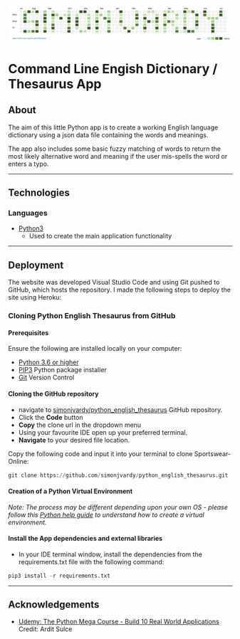 ![My Logo](https://github.com/simonjvardy/simonjvardy/blob/main/assets/img/GitHub-name.png)

# Command Line Engish Dictionary / Thesaurus App

## About ##

The aim of this little Python app is to create a working English language dictionary using a json data file containing the words and meanings.

The app also includes some basic fuzzy matching of words to return the most likely alternative word and meaning if the user mis-spells the word or enters a typo.

---

## Technologies ##

### **Languages** ###

- [Python3](https://www.python.org/)
  - Used to create the main application functionality

---

## Deployment ##

The website was developed Visual Studio Code and using Git pushed to GitHub, which hosts the repository. I made the following steps to deploy the site using Heroku:

### **Cloning Python English Thesaurus from GitHub** ###

#### **Prerequisites** ###

Ensure the following are installed locally on your computer:

- [Python 3.6 or higher](https://www.python.org/downloads/)
- [PIP3](https://pypi.org/project/pip/) Python package installer
- [Git](https://git-scm.com/) Version Control


#### **Cloning the GitHub repository** ####

- navigate to [simonjvardy/python_english_thesaurus](https://github.com/simonjvardy/python_english_thesaurus) GitHub repository.
- Click the **Code** button
- **Copy** the clone url in the dropdown menu
- Using your favourite IDE open up your preferred terminal.
- **Navigate** to your desired file location.

Copy the following code and input it into your terminal to clone Sportswear-Online:

```Python
git clone https://github.com/simonjvardy/python_english_thesaurus.git
```

#### **Creation of a Python Virtual Environment** ####

*Note: The process may be different depending upon your own OS - please follow this [Python help guide](https://python.readthedocs.io/en/latest/library/venv.html) to understand how to create a virtual environment.*

#### **Install the App dependencies and external libraries** ####

- In your IDE terminal window, install the dependencies from the requirements.txt file with the following command:

```Python
pip3 install -r requirements.txt
```

---

## Acknowledgements ##

- [Udemy: The Python Mega Course - Build 10 Real World Applications](https://www.udemy.com/course/the-python-mega-course/) Credit: Ardit Sulce